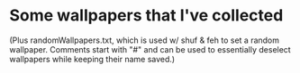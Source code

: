 # Some wallpapers that I've collected
(Plus randomWallpapers.txt, which is used w/ shuf & feh to set a
 random wallpaper. Comments start with "#" and can be used to essentially 
 deselect wallpapers while keeping their name saved.)
